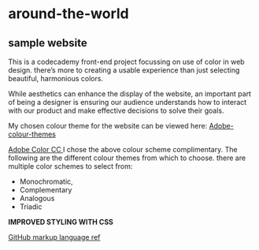 # around-the-world
## sample website

This is a codecademy front-end project focussing on use of color in web design. there’s more to creating a usable experience than just selecting beautiful, harmonious colors.

While aesthetics can enhance the display of the website, an important part of being a designer is ensuring our audience understands how to interact with our product and make effective decisions to solve their goals.

My chosen colour theme for the website can be viewed here: [Adobe-colour-themes](https://color.adobe.com/mythemes?viewTheme)

[Adobe Color CC ](https://color.adobe.com/create/color-wheel)
I chose the above colour scheme complimentary.  The following are the different colour themes from which to choose.
there are multiple color schemes to select from:

* Monochromatic,
* Complementary
* Analogous
* Triadic

**IMPROVED STYLING WITH CSS**

[GitHub markup language ref](https://github.com/Kernix13/markdown-cheatsheet#unordered) 

